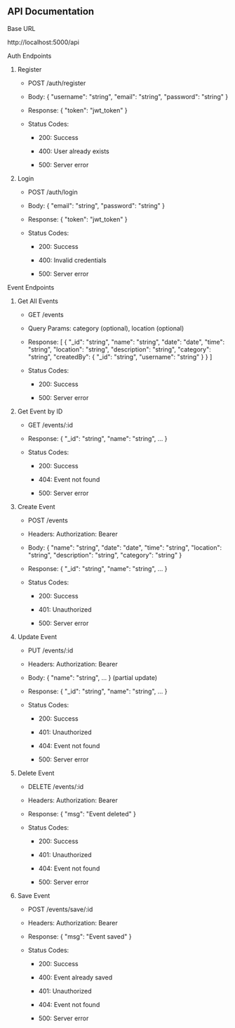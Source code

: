 
## API Documentation

Base URL

http://localhost:5000/api

Auth Endpoints

1.  Register
    
    -   POST  /auth/register
        
    -   Body: { "username": "string", "email": "string", "password": "string" }
        
    -   Response: { "token": "jwt_token" }
        
    -   Status Codes:
        
        -   200: Success
            
        -   400: User already exists
            
        -   500: Server error
            
2.  Login
    
    -   POST  /auth/login
        
    -   Body: { "email": "string", "password": "string" }
        
    -   Response: { "token": "jwt_token" }
        
    -   Status Codes:
        
        -   200: Success
            
        -   400: Invalid credentials
            
        -   500: Server error
            

Event Endpoints

1.  Get All Events
    
    -   GET  /events
        
    -   Query Params: category (optional), location (optional)
        
    -   Response: [ { "_id": "string", "name": "string", "date": "date", "time": "string", "location": "string", "description": "string", "category": "string", "createdBy": { "_id": "string", "username": "string" } } ]
        
    -   Status Codes:
        
        -   200: Success
            
        -   500: Server error
            
2.  Get Event by ID
    
    -   GET  /events/:id
        
    -   Response: { "_id": "string", "name": "string", ... }
        
    -   Status Codes:
        
        -   200: Success
            
        -   404: Event not found
            
        -   500: Server error
            
3.  Create Event
    
    -   POST  /events
        
    -   Headers: Authorization: Bearer <token>
        
    -   Body: { "name": "string", "date": "date", "time": "string", "location": "string", "description": "string", "category": "string" }
        
    -   Response: { "_id": "string", "name": "string", ... }
        
    -   Status Codes:
        
        -   200: Success
            
        -   401: Unauthorized
            
        -   500: Server error
            
4.  Update Event
    
    -   PUT  /events/:id
        
    -   Headers: Authorization: Bearer <token>
        
    -   Body: { "name": "string", ... } (partial update)
        
    -   Response: { "_id": "string", "name": "string", ... }
        
    -   Status Codes:
        
        -   200: Success
            
        -   401: Unauthorized
            
        -   404: Event not found
            
        -   500: Server error
            
5.  Delete Event
    
    -   DELETE  /events/:id
        
    -   Headers: Authorization: Bearer <token>
        
    -   Response: { "msg": "Event deleted" }
        
    -   Status Codes:
        
        -   200: Success
            
        -   401: Unauthorized
            
        -   404: Event not found
            
        -   500: Server error
            
6.  Save Event
    
    -   POST  /events/save/:id
        
    -   Headers: Authorization: Bearer <token>
        
    -   Response: { "msg": "Event saved" }
        
    -   Status Codes:
        
        -   200: Success
            
        -   400: Event already saved
            
        -   401: Unauthorized
            
        -   404: Event not found
            
        -   500: Server error